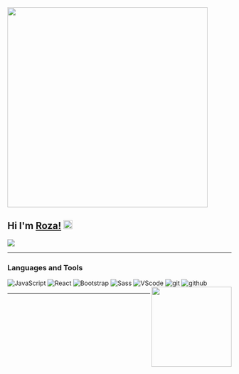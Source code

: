 <img width="450px" src="image/Animation.gif">


## **Hi I'm [Roza!](https://ra1mova.github.io/My-Portfolio/index.html)** <img width="20" src="https://media.giphy.com/media/k1gwkZ64YyWWmEv7fE/giphy.gif">
![](https://komarev.com/ghpvc/?username=Roza)
<hr>

### **Languages ​​and Tools**
![JavaScript](https://img.shields.io/badge/-JavaScript-000?style=for-the-badge&logo=javascript)
![React](https://img.shields.io/badge/-React-000?style=for-the-badge&logo=react)
![Bootstrap](https://img.shields.io/badge/-bootstrap-000?style=for-the-badge&logo=bootstrap)
![Sass](https://img.shields.io/badge/-sass-000?style=for-the-badge&logo=sass)
![VScode](https://img.shields.io/badge/-VScode-000?style=for-the-badge&logo=visualstudiocode&logoColor=blue)
![git](https://img.shields.io/badge/-git-000?style=for-the-badge&logo=git)
![github](https://img.shields.io/badge/-github-000?style=for-the-badge&logo=github)
[<img width="180px" align="right" src="https://media.giphy.com/media/B6ks3eTSxhk4EvABa6/giphy.gif">](https://www.linkedin.com/in/erbol-tukashov-630607220/)

<!-- ### **Contact Me 📲**
[<img width="50px" src="image/whatsapp-svgrepo-com.svg">](#contact-me-)
[<img width="50px" src="image/telegram-svgrepo-com.svg">](https://t.me/ra1mova)
[<img width="45px" src="image/instagram-svgrepo-com%20(1).svg">](https://www.instagram.com/_ra1mova_/)
 -->
 <hr>